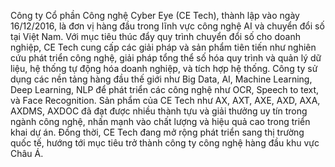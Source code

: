 Công ty Cổ phần Công nghệ Cyber Eye (CE Tech), thành lập vào ngày 16/12/2016, là đơn vị hàng đầu trong lĩnh vực công nghệ AI và chuyển đổi số tại Việt Nam. Với mục tiêu thúc đẩy quy trình chuyển đổi số cho doanh nghiệp, CE Tech cung cấp các giải pháp và sản phẩm tiên tiến như nghiên cứu phát triển công nghệ, giải pháp tổng thể số hóa quy trình và quản lý dữ liệu, hệ thống tự động hóa doanh nghiệp, và tích hợp hệ thống. Công ty sử dụng các nền tảng hàng đầu thế giới như Big Data, AI, Machine Learning, Deep Learning, NLP để phát triển các công nghệ như OCR, Speech to text, và Face Recognition. Sản phẩm của CE Tech như AX, AXT, AXE, AXD, AXA, AXDMS, AXDOC đã đạt được nhiều thành tựu và giải thưởng uy tín trong ngành công nghệ, nhấn mạnh vào chất lượng và hiệu quả cao trong triển khai dự án. Đồng thời, CE Tech đang mở rộng phát triển sang thị trường quốc tế, hướng tới mục tiêu trở thành công ty công nghệ hàng đầu khu vực Châu Á.
